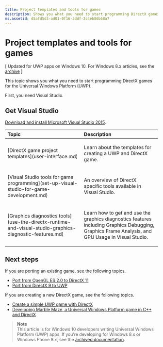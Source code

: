 ```yaml
---
title: Project templates and tools for games
description: Shows you what you need to start programming DirectX games for the Universal Windows Platform (UWP).
ms.assetid: d5afd5d3-ad01-0f16-3ddf-2c4eb86b68a7
---
```


# Project templates and tools for games


\[ Updated for UWP apps on Windows 10. For Windows 8.x articles, see the [archive](http://go.microsoft.com/fwlink/p/?linkid=619132) \]


This topic shows you what you need to start programming DirectX games for the Universal Windows Platform (UWP).

First, you need Visual Studio.

## Get Visual Studio


[Download and install Microsoft Visual Studio 2015](https://www.visualstudio.com/vs-2015-product-editions).

<table>
<colgroup>
<col width="50%" />
<col width="50%" />
</colgroup>
<thead>
<tr class="header">
<th align="left">Topic</th>
<th align="left">Description</th>
</tr>
</thead>
<tbody>
<tr class="odd">
<td align="left"><p>[DirectX game project templates](user-interface.md)</p></td>
<td align="left"><p>Learn about the templates for creating a UWP and DirectX game.</p></td>
</tr>
<tr class="even">
<td align="left"><p>[Visual Studio tools for game programming](set-up-visual-studio-for-game-development.md)</p></td>
<td align="left"><p>An overview of DirectX specific tools available in Visual Studio.</p></td>
</tr>
<tr class="odd">
<td align="left"><p>[Graphics diagnostics tools](use-the-directx-runtime-and-visual-studio-graphics-diagnostic-features.md)</p></td>
<td align="left"><p>Learn how to get and use the graphics diagnostics features including Graphics Debugging, Graphics Frame Analysis, and GPU Usage in Visual Studio.</p></td>
</tr>
</tbody>
</table>

 

## Next steps


If you are porting an existing game, see the following topics.

-   [Port from OpenGL ES 2.0 to DirectX 11](port-from-opengl-es-2-0-to-directx-11-1.md)
-   [Port from DirectX 9 to UWP](porting-your-directx-9-game-to-windows-store.md)

If you are creating a new DirectX game, see the following topics.

-   [Create a simple UWP game with DirectX](tutorial--create-your-first-metro-style-directx-game.md)
-   [Developing Marble Maze, a Universal Windows Platform game in C++ and DirectX](developing-marble-maze-a-windows-store-game-in-cpp-and-directx.md)

> **Note**  
This article is for Windows 10 developers writing Universal Windows Platform (UWP) apps. If you’re developing for Windows 8.x or Windows Phone 8.x, see the [archived documentation](http://go.microsoft.com/fwlink/p/?linkid=619132).

 

 

 






<!--HONumber=Mar16_HO2-->


